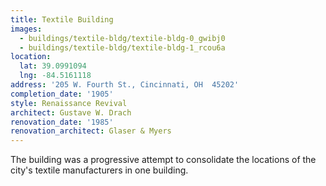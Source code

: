 ```yaml
---
title: Textile Building
images:
  - buildings/textile-bldg/textile-bldg-0_gwibj0
  - buildings/textile-bldg/textile-bldg-1_rcou6a
location:
  lat: 39.0991094
  lng: -84.5161118
address: '205 W. Fourth St., Cincinnati, OH  45202'
completion_date: '1905'
style: Renaissance Revival
architect: Gustave W. Drach
renovation_date: '1985'
renovation_architect: Glaser & Myers
---
```


The building was a progressive attempt to consolidate the locations of the city's textile manufacturers in one building.
